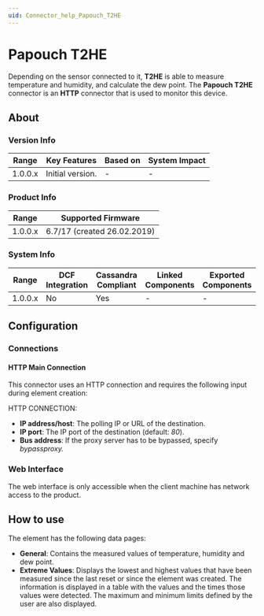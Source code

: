 ```yaml
---
uid: Connector_help_Papouch_T2HE
---
```


# Papouch T2HE

Depending on the sensor connected to it, **T2HE** is able to measure temperature and humidity, and calculate the dew point. The **Papouch T2HE** connector is an **HTTP** connector that is used to monitor this device.

## About

### Version Info

| **Range** | **Key Features** | **Based on** | **System Impact** |
|-----------|------------------|--------------|-------------------|
| 1.0.0.x   | Initial version. | \-           | \-                |

### Product Info

| **Range** | **Supported Firmware**      |
|-----------|-----------------------------|
| 1.0.0.x   | 6.7/17 (created 26.02.2019) |

### System Info

| Range     | DCF Integration     | Cassandra Compliant     | Linked Components     | Exported Components     |
|-----------|---------------------|-------------------------|-----------------------|-------------------------|
| 1.0.0.x   | No                  | Yes                     | \-                    | \-                      |

## Configuration

### Connections

#### HTTP Main Connection

This connector uses an HTTP connection and requires the following input during element creation:

HTTP CONNECTION:

- **IP address/host**: The polling IP or URL of the destination.
- **IP port**: The IP port of the destination (default: *80*).
- **Bus address**: If the proxy server has to be bypassed, specify *bypassproxy.*

### Web Interface

The web interface is only accessible when the client machine has network access to the product.

## How to use

The element has the following data pages:

- **General**: Contains the measured values of temperature, humidity and dew point.
- **Extreme Values**: Displays the lowest and highest values that have been measured since the last reset or since the element was created. The information is displayed in a table with the values and the times those values were detected. The maximum and minimum limits defined by the user are also displayed.
